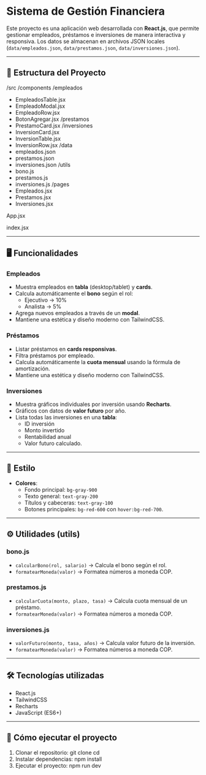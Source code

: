 # Sistema de Gestión Financiera

Este proyecto es una aplicación web desarrollada con **React.js**, que permite gestionar empleados, préstamos e inversiones de manera interactiva y responsiva. Los datos se almacenan en archivos JSON locales (`data/empleados.json`, `data/prestamos.json`, `data/inversiones.json`).

---

## 📁 Estructura del Proyecto

/src
/components
/empleados
- EmpleadosTable.jsx
- EmpleadoModal.jsx
- EmpleadoRow.jsx
- BotonAgregar.jsx
/prestamos
- PrestamoCard.jsx
/inversiones
- InversionCard.jsx
- InversionTable.jsx
- InversionRow.jsx
/data
- empleados.json
- prestamos.json
- inversiones.json
/utils
- bono.js
- prestamos.js
- inversiones.js
/pages
- Empleados.jsx
- Prestamos.jsx
- Inversiones.jsx

App.jsx

index.jsx

---

## 🖥️ Funcionalidades

### Empleados
- Muestra empleados en **tabla** (desktop/tablet) y **cards**.
- Calcula automáticamente el **bono** según el rol:
  - Ejecutivo → 10%
  - Analista → 5%
- Agrega nuevos empleados a través de un **modal**.
- Mantiene una estética y diseño moderno con TailwindCSS.

### Préstamos
- Listar préstamos en **cards responsivas**.
- Filtra préstamos por empleado.
- Calcula automáticamente la **cuota mensual** usando la fórmula de amortización.
- Mantiene una estética y diseño moderno con TailwindCSS.

### Inversiones
- Muestra gráficos individuales por inversión usando **Recharts**.
- Gráficos con datos de **valor futuro** por año.
- Lista todas las inversiones en una **tabla**:
  - ID inversión
  - Monto invertido
  - Rentabilidad anual
  - Valor futuro calculado.

---

## 🎨 Estilo
- **Colores**:
  - Fondo principal: `bg-gray-900`
  - Texto general: `text-gray-200`
  - Títulos y cabeceras: `text-gray-100`
  - Botones principales: `bg-red-600` con `hover:bg-red-700`.

---

## ⚙️ Utilidades (utils)

### bono.js
- `calcularBono(rol, salario)` → Calcula el bono según el rol.
- `formatearMoneda(valor)` → Formatea números a moneda COP.

### prestamos.js
- `calcularCuota(monto, plazo, tasa)` → Calcula cuota mensual de un préstamo.
- `formatearMoneda(valor)` → Formatea números a moneda COP.

### inversiones.js
- `valorFuturo(monto, tasa, años)` → Calcula valor futuro de la inversión.
- `formatearMoneda(valor)` → Formatea números a moneda COP.

---

## 🛠️ Tecnologías utilizadas
- React.js
- TailwindCSS
- Recharts
- JavaScript (ES6+)

---

## 🚀 Cómo ejecutar el proyecto

1. Clonar el repositorio:
git clone <Prueba-American>
cd <Frontend>
2. Instalar dependencias:
npm install
3. Ejecutar el proyecto:
npm run dev
